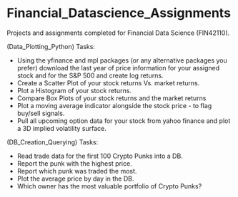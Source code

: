 # Financial_Datascience_Assignments
Projects and assignments completed for Financial Data Science (FIN42110).

(Data_Plotting_Python) Tasks: 

- Using the yfinance and mpl packages (or any alternative packages you
prefer) download the last year of price information for your assigned stock
and for the S&P 500 and create log returns.
- Create a Scatter Plot of your stock returns Vs. market returns.
- Plot a Histogram of your stock returns.
- Compare Box Plots of your stock returns and the market returns
- Plot a moving average indicator alongside the stock price - to flag buy/sell
signals.
- Pull all upcoming option data for your stock from yahoo finance and plot
a 3D implied volatility surface.

(DB_Creation_Querying) Tasks:

- Read trade data for the first 100 Crypto Punks into a DB.
- Report the punk with the highest price.
- Report which punk was traded the most.
- Plot the average price by day in the DB.
- Which owner has the most valuable portfolio of Crypto Punks?
